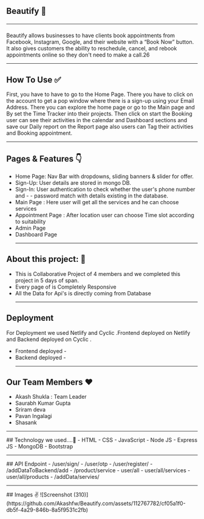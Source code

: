 ## Beautify 👋 <hr>
Beautify allows businesses to have clients book appointments from Facebook, Instagram, Google, and their website with a “Book Now” button. It also gives customers the ability to reschedule, cancel, and rebook appointments online so they don't need to make a call.26 <hr>

 ## How To Use ✅
First, you have to have to go to the Home Page. There you have to click on the account to get a pop window where there is a sign-up using your Email Address. There you can explore the home page or go to the Main page and By set the Time Tracker into their projects. Then click on start the Booking user can see their activities in the calendar and Dashboard sections and save our Daily report on the Report page also users can Tag their activities and Booking appointment. <hr>

## Pages & Features 👇
- Home Page: Nav Bar with dropdowns, sliding banners & slider for offer.
- Sign-Up: User details are stored in mongo DB.
- Sign-In: User authentication to check whether the user's phone number and - - password match with details existing in the database.
- Main Page : Here user will get all the services and he can choose services
- Appointment Page : After location user can choose Time slot according to       suitability
- Admin Page
- Dashboard Page  <hr>
## About this project: 🙌
- This is Collaborative Project of 4 members and we completed this project in 5 days of span.
- Every page of is Completely Responsive 
- All the Data for Api's is directly coming from Database  <hr>
 ##  Deployment
For Deployment we used Netlify and Cyclic .Frontend deployed on Netlify and Backend deployed on Cyclic .

- Frontend deployed -
- Backend deployed - <hr>
## Our Team Members ❤️
- Akash Shukla : Team Leader
- Saurabh Kumar Gupta
- Sriram deva
- Pavan Ingalagi
- Shasank  
<hr>
## Technology we used....🔧
- HTML
- CSS
- JavaScript
- Node JS
- Express JS
- MongoDB
- Bootstrap  <hr>
## API Endpoint
- /user/sign/
- /user/otp
- /user/register/
- /addDataToBackend/add
- /product/service
- user/all
- user/all/services
- user/all/products
- /addData/servies/   <hr>
## Images ✌️
![Screenshot (310)](https://github.com/Akashfw/Beautify.com/assets/112767782/cf05a1f0-db5f-4a29-846b-8a5f9531c2fb)






